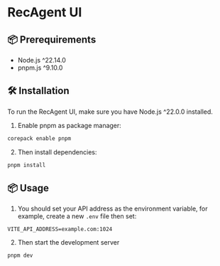 # RecAgent UI

## 📦 Prerequirements
- Node.js ^22.14.0
- pnpm.js ^9.10.0

## 🛠 Installation
To run the RecAgent UI, make sure you have Node.js ^22.0.0 installed.

1. Enable pnpm as package manager:
```sh
corepack enable pnpm
```

2. Then install dependencies:
```sh
pnpm install
```

## 📦 Usage
1. You should set your API address as the environment variable,
for example, create a new `.env` file then set:
```
VITE_API_ADDRESS=example.com:1024
```

2. Then start the development server
```sh
pnpm dev
```

